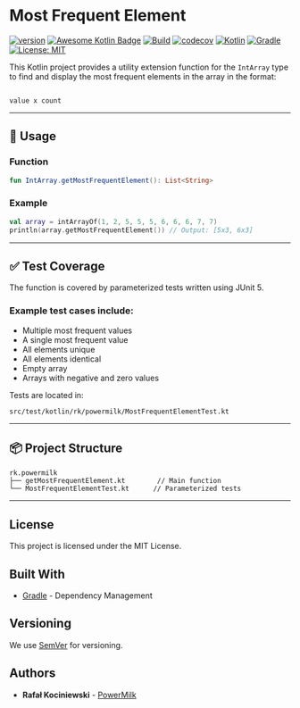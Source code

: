 # Most Frequent Element

[![version](https://img.shields.io/badge/version-1.0.8-yellow.svg)](https://semver.org)
[![Awesome Kotlin Badge](https://kotlin.link/awesome-kotlin.svg)](https://github.com/KotlinBy/awesome-kotlin)
[![Build](https://github.com/rkociniewski/most-frequent-element/actions/workflows/main.yml/badge.svg)](https://github.com/rkociniewski/most-frequent-element/actions/workflows/main.yml)
[![codecov](https://codecov.io/gh/rkociniewski/most-frequent-element/branch/main/graph/badge.svg)](https://codecov.io/gh/rkociniewski/most-frequent-element)
[![Kotlin](https://img.shields.io/badge/Kotlin-2.2.20-blueviolet?logo=kotlin)](https://kotlinlang.org/)
[![Gradle](https://img.shields.io/badge/Gradle-9.10-blue?logo=gradle)](https://gradle.org/)
[![License: MIT](https://img.shields.io/badge/License-MIT-greem.svg)](https://opensource.org/licenses/MIT)

This Kotlin project provides a utility extension function for the `IntArray` type to find and display the most frequent elements in the array in the format:
```

value x count

````

---

## 🔧 Usage

### Function
```kotlin
fun IntArray.getMostFrequentElement(): List<String>
````

### Example

```kotlin
val array = intArrayOf(1, 2, 5, 5, 5, 6, 6, 6, 7, 7)
println(array.getMostFrequentElement()) // Output: [5x3, 6x3]
```

---

## ✅ Test Coverage

The function is covered by parameterized tests written using JUnit 5.

### Example test cases include:

* Multiple most frequent values
* A single most frequent value
* All elements unique
* All elements identical
* Empty array
* Arrays with negative and zero values

Tests are located in:

```
src/test/kotlin/rk/powermilk/MostFrequentElementTest.kt
```

---

## 📦 Project Structure

```
rk.powermilk
├── getMostFrequentElement.kt        // Main function
└── MostFrequentElementTest.kt      // Parameterized tests
```

---

## License

This project is licensed under the MIT License.

## Built With

* [Gradle](https://gradle.org/) - Dependency Management

## Versioning

We use [SemVer](http://semver.org/) for versioning.

## Authors

* **Rafał Kociniewski** - [PowerMilk](https://github.com/rkociniewski)
